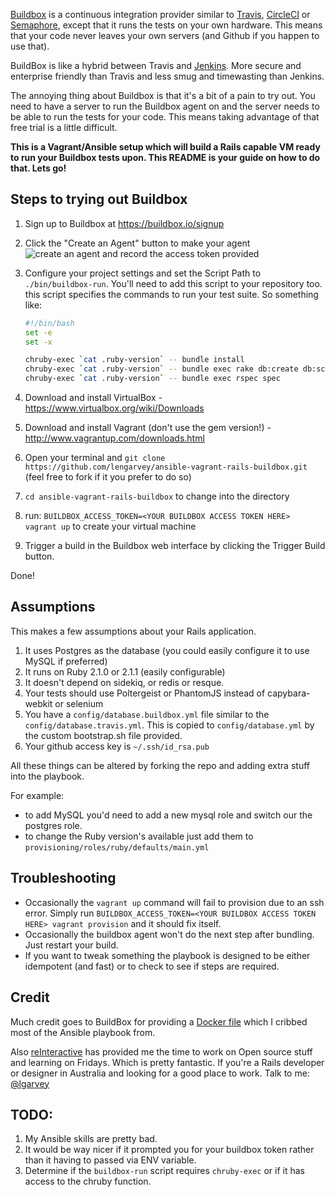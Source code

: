 [Buildbox](http://buildbox.io) is a continuous integration provider similar to [Travis](https://travis-ci.com/), [CircleCI](https://circleci.com/) or
[Semaphore](https://semaphoreapp.com/), except that it runs the tests on your own hardware. This means that
your code never leaves your own servers (and Github if you happen to use that).

BuildBox is like a hybrid between Travis and [Jenkins](http://jenkins-ci.org/).
More secure and enterprise friendly than Travis and less smug and timewasting than Jenkins.

The annoying thing about Buildbox is that it's a bit of a pain to try out. You
need to have a server to run the Buildbox agent on and the server needs to be
able to run the tests for your code. This means taking advantage of that free
trial is a little difficult.

**This is a Vagrant/Ansible setup which will build a Rails capable VM ready to run
your Buildbox tests upon. This README is your guide on how to do that. Lets
go!**

## Steps to trying out Buildbox

1. Sign up to Buildbox at https://buildbox.io/signup
2. Click the "Create an Agent" button to make your agent
   ![create an agent](http://i.imgur.com/Y0IGzF2.png)
   and record the access token provided
3. Configure your project settings and set the Script Path to `./bin/buildbox-run`. You'll need to add this script to your repository too.
   this script specifies the commands to run your test suite. So something like:

   ```sh
   #!/bin/bash
   set -e
   set -x

   chruby-exec `cat .ruby-version` -- bundle install
   chruby-exec `cat .ruby-version` -- bundle exec rake db:create db:schema:load
   chruby-exec `cat .ruby-version` -- bundle exec rspec spec
   ```

4. Download and install VirtualBox - https://www.virtualbox.org/wiki/Downloads
5. Download and install Vagrant (don't use the gem version!) - http://www.vagrantup.com/downloads.html
6. Open your terminal and `git clone https://github.com/lengarvey/ansible-vagrant-rails-buildbox.git` (feel free to
fork if it you prefer to do so)
7. `cd ansible-vagrant-rails-buildbox` to change into the directory
8. run: `BUILDBOX_ACCESS_TOKEN=<YOUR BUILDBOX ACCESS TOKEN HERE> vagrant up` to create your virtual machine
9. Trigger a build in the Buildbox web interface by clicking the Trigger Build
button.

Done!

## Assumptions

This makes a few assumptions about your Rails application.

1. It uses Postgres as the database (you could easily configure it to use MySQL if preferred)
2. It runs on Ruby 2.1.0 or 2.1.1 (easily configurable)
3. It doesn't depend on sidekiq, or redis or resque.
4. Your tests should use Poltergeist or PhantomJS instead of capybara-webkit or
selenium
5. You have a `config/database.buildbox.yml` file similar to the
`config/database.travis.yml`. This is copied to `config/database.yml` by the
custom bootstrap.sh file provided.
6. Your github access key is `~/.ssh/id_rsa.pub`

All these things can be altered by forking the repo and adding extra stuff into the playbook.

For example:

* to add MySQL you'd need to add a new mysql role and switch our the postgres role.
* to change the Ruby version's available just add them to `provisioning/roles/ruby/defaults/main.yml`

## Troubleshooting

* Occasionally the `vagrant up` command will fail to provision due to an ssh error. Simply run `BUILDBOX_ACCESS_TOKEN=<YOUR BUILDBOX ACCESS TOKEN HERE> vagrant provision` and it should fix itself.
* Occasionally the buildbox agent won't do the next step after bundling. Just restart your build.
* If you want to tweak something the playbook is designed to be either idempotent (and fast) or to check to see if steps are required.

## Credit

Much credit goes to BuildBox for providing a [Docker file](https://github.com/buildboxhq/buildbox-docker/blob/master/Dockerfile) which I cribbed most of the Ansible playbook from.

Also [reInteractive](http://reinteractive.net) has provided me the time to work on Open source stuff and learning on Fridays. Which is pretty fantastic. If you're a Rails developer or designer in Australia and looking for a good place to work. Talk to me: [@lgarvey](https://twitter.com)

## TODO:

1. My Ansible skills are pretty bad.
2. It would be way nicer if it prompted you for your buildbox token rather than it having to passed via ENV variable.
3. Determine if the `buildbox-run` script requires `chruby-exec` or if it has access to the chruby function.

